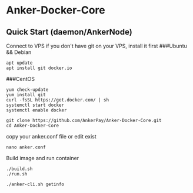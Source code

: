 # Anker-Docker-Core

## Quick Start (daemon/AnkerNode)
Connect to VPS 
if you don't have git on your VPS, install it first
###Ubuntu && Debian
```text
apt update
apt install git docker.io
```
###CentOS
```text
yum check-update
yum install git
curl -fsSL https://get.docker.com/ | sh
systemctl start docker
systemctl enable docker
```


```text
git clone https://github.com/AnkerPay/Anker-Docker-Core.git
cd Anker-Docker-Core
```
copy your anker.conf file
or edit exist

```text
nano anker.conf
```
Build image and run container
```text
./build.sh
./run.sh

./anker-cli.sh getinfo
```

